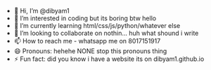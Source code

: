 - 👋 Hi, I’m @dibyam1
- 👀 I’m interested in coding but its boring btw hello
- 🌱 I’m currently learning html/css/js/python/whatever else
- 💞️ I’m looking to collaborate on nothin... huh what shound i write
- 📫 How to reach me - whatsapp me on 8017151917
- 😄 Pronouns: hehehe NONE stop this pronouns thing
- ⚡ Fun fact: did you know i have a website its on dibyam1.github.io

<!---
dibyam1/dibyam1 is a ✨ special ✨ repository because its `README.md` (this file) appears on your GitHub profile.
You can click the Preview link to take a look at your changes.
--->
